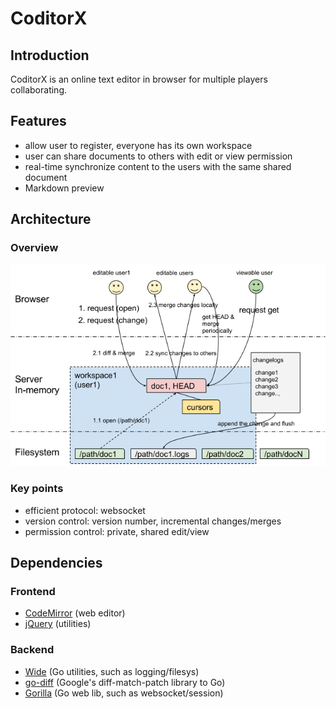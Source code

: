 # CoditorX

## Introduction

CoditorX is an online text editor in browser for multiple players collaborating.

## Features

* allow user to register, everyone has its own workspace
* user can share documents to others with edit or view permission
* real-time synchronize content to the users with the same shared document
* Markdown preview

## Architecture

### Overview

![architecture](architecture.png)

### Key points

* efficient protocol: websocket
* version control: version number, incremental changes/merges
* permission control: private, shared edit/view

## Dependencies

### Frontend

* [CodeMirror](https://github.com/codemirror/codemirror) (web editor)
* [jQuery](http://jquery.com) (utilities)

### Backend

* [Wide](https://github.com/b3log/wide) (Go utilities, such as logging/filesys)
* [go-diff](https://github.com/sergi/go-diff) (Google's diff-match-patch library to Go)
* [Gorilla](https://github.com/gorilla) (Go web lib, such as websocket/session)
